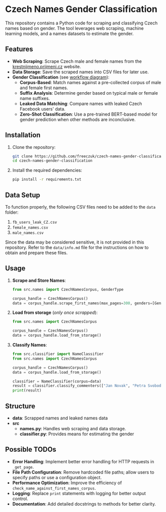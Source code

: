 
# Czech Names Gender Classification

This repository contains a Python code for scraping and classifying Czech names based on gender.
The tool leverages web scraping, machine learning models, and a names datasets to estimate
the gender.

## Features

- **Web Scraping**: Scrape Czech male and female names from the [krestnijmeno.prijmeni.cz](https://krestnijmeno.prijmeni.cz) website.
- **Data Storage**: Save the scraped names into CSV files for later use.
- **Gender Classification** (see [workflow diagram](https://app.diagrams.net/?tags=%7B%7D&title=Gender%20estimation%20based%20on%20the%20Czech%20facebook%20user%20name.drawio#Uhttps%3A%2F%2Fdrive.google.com%2Fuc%3Fid%3D1ae-bg7SJjikO_j0Vp39UWUarm2ZwIytC%26export%3Ddownload)):
  - **Corpus-Based**: Match names against a pre-collected corpus of male and female first names.
  - **Suffix Analysis**: Determine gender based on typical male or female name suffixes.
  - **Leaked Data Matching**: Compare names with leaked Czech Facebook users' data.
  - **Zero-Shot Classification**: Use a pre-trained BERT-based model for gender prediction when other methods are inconclusive.

## Installation

1. Clone the repository:
   ```bash
   git clone https://github.com/freeczuk/czech-names-gender-classification.git
   cd czech-names-gender-classification
   ```

2. Install the required dependencies:
   ```bash
   pip install -r requirements.txt
   ```

## Data Setup

To function properly, the following CSV files need to be added to the `data` folder:
1. `fb_users_leak_CZ.csv`
2. `female_names.csv`
3. `male_names.csv`

Since the data may be considered sensitive, it is not provided in this repository. Refer to the `data/info.md` file for 
the instructions on how to obtain and prepare these files.

## Usage

1. **Scrape and Store Names**:
   ```python
   from src.names import CzechNamesCorpus, GenderType

   corpus_handle = CzechNamesCorpus()   
   data = corpus_handle.scrape_first_names(max_pages=300, genders=[GenderType.male, GenderType.female])
   ```
   
2. **Load from storage** (*only once scrapped*):
   ```python
   from src.names import CzechNamesCorpus

   corpus_handle = CzechNamesCorpus()   
   data = corpus_handle.load_from_storage()
   ```

3. **Classify Names**:
   ```python
   from src.classifier import NameClassifier
   from src.names import CzechNamesCorpus
   
   corpus_handle = CzechNamesCorpus()
   data = corpus_handle.load_from_storage()
   
   classifier = NameClassifier(corpus=data)
   result = classifier.classify_commenters(["Jan Novak", "Petra Svobodova"])
   print(result)
   ```

## Structure

- **data**: Scrapped names and leaked names data
- **src**
  - **names.py**: Handles web scraping and data storage.
  - **classifier.py**: Provides means for estimating the gender


## Possible TODOs

- **Error Handling**: Implement better error handling for HTTP requests in `_get_page`.
- **File Path Configuration**: Remove hardcoded file paths; allow users to specify paths or use a configuration object.
- **Performance Optimization**: Improve the efficiency of `check_name_against_first_names_corpus`.
- **Logging**: Replace `print` statements with logging for better output control.
- **Documentation**: Add detailed docstrings to methods for better clarity.

